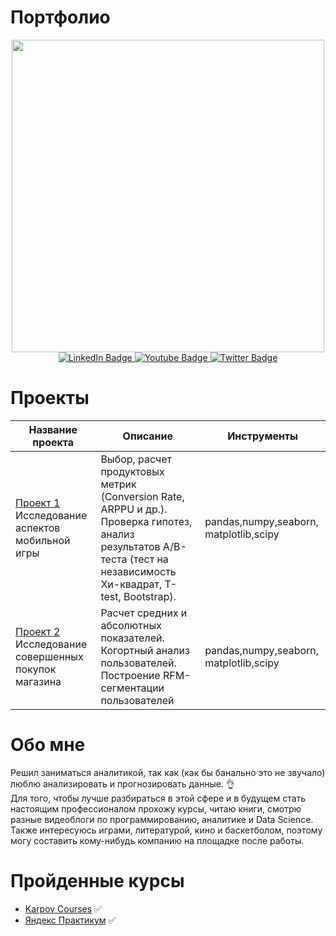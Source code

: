 # Портфолио
<div id="header" align="center">
  <img src="https://cdn.dribbble.com/users/87229/screenshots/2185213/stats.gif" width="500
    "/>
</div>

<div id="badges" align="center">
  <a href="https://t.me/@BeslanKugotov">
    <img src="https://img.shields.io/badge/Telegram-blue?style=for-the-badge&logo=linkedin&logoColor=white" alt="LinkedIn Badge"/>
  </a>
  <a href="your-youtube-URL">
    <img src="https://img.shields.io/badge/YouTube-red?style=for-the-badge&logo=youtube&logoColor=white" alt="Youtube Badge"/>
  </a>
  <a href="your-twitter-URL">
    <img src="https://img.shields.io/badge/Twitter-blue?style=for-the-badge&logo=twitter&logoColor=white" alt="Twitter Badge"/>
  </a>
</div>


# Проекты 
Название проекта | Описание | Инструменты 
--- | --- | --- 
 | [Проект 1](https://github.com/Kugo131/Project_p)<br /> Исследование аспектов мобильной игры <br /> | Выбор, расчет продуктовых метрик (Conversion Rate, ARPPU и др.). Проверка гипотез, анализ результатов А/B-теста (тест на независимость Хи-квадрат, T-test, Bootstrap). | pandas,numpy,seaborn, matplotlib,scipy
 | [Проект 2](https://github.com/Kugo131/Game_analytics)<br /> Исследование совершенных покупок магазина <br /> | Расчет средних и абсолютных показателей. Когортный анализ пользователей. Построение RFM-сегментации пользователей | pandas,numpy,seaborn, matplotlib,scipy

# Обо мне<br />
Решил заниматься аналитикой, так как (как бы банально это не звучало) люблю анализировать и прогнозировать данные. :ok_hand:<br />
Для того, чтобы лучше разбираться в этой сфере и в будущем стать настоящим профессионалом прохожу курсы, читаю книги, смотрю разные видеоблоги по программированию, аналитике и Data Science.
Также интересуюсь играми, литературой, кино и баскетболом, поэтому могу составить кому-нибудь компанию на площадке после работы. 

# Пройденные курсы 
- [Karpov Courses](https://github.com/Kugo131/Certificate/blob/main/Куготов%20Беслан%20Тимурович.%20Карпов%20Курсы.pdf) :white_check_mark: 
- [Яндекс Практикум](https://github.com/Kugo131/Certificate/blob/main/Куготов%20Беслан%20Тимурович_Сертификат.pdf) :white_check_mark:
